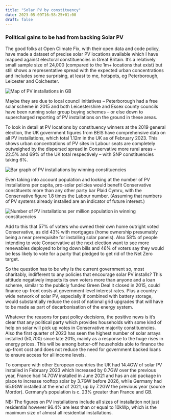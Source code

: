 ```yaml
---
title: "Solar PV by constituency"
date: 2023-05-09T16:58:25+01:00
draft: false
---
```


### Political gains to be had from backing Solar PV

The good folks at Open Climate Fix, with their open data and code policy, have made a dataset of precise solar PV locations available which I have mapped against electoral constituencies in Great Britain. It’s a relatively small sample size of 24,000 (compared to the 1m+ locations that exist) but still shows a representative spread with the expected urban concentrations and includes some surprising, at least to me, hotspots, eg Peterborough, Leicester and Colchester.

![Map of PV installations in GB](/img/pv_map_small.png)

Maybe they are due to local council initiatives – Peterborough had a free solar scheme in 2015 and both Leicestershire and Essex county councils have been running solar group buying schemes – or else down to supercharged reporting of PV installations on the ground in these areas.

To look in detail at PV locations by constituency winners at the 2019 general election, the UK government figures from BEIS have comprehensive data on all PV installations, which total 1.12m in the UK as of February 2023. This shows urban concentrations of PV sites in Labour seats are completely outweighed by the dispersed spread in Conservative more rural areas – 22.5% and 69% of the UK total respectively – with SNP constituencies taking 6%. 

![Bar graph of PV installations by winning constituencies](/img/percent_pv_party.png)

Even taking into account population and looking at the number of PV installations per capita, pro-solar policies would benefit Conservative constituents more than any other party bar Plaid Cymru, with the Conservative figure 1.8 times the Labour number. (Assuming that numbers of PV systems already installed are an indicator of future interest.)

![Number of PV installations per million population in winning constituencies](/img/pv_per_capita_700.png)

Add to this that 57% of voters who owned their own home outright voted Conservative, as did 43% with mortgages (home ownership presumably being a near prerequisite for installing solar panels). Also 58% of people intending to vote Conservative at the next election want to see more renewables deployed to bring down bills and 46% of voters say they would be less likely to vote for a party that pledged to get rid of the Net Zero target.

So the question has to be why is the current government so, most charitably, indifferent to any policies that encourage solar PV installs? This attitude negatively impacts its own voters more than anyone and a loan scheme, similar to the publicly funded Green Deal it closed in 2015, could finance up-front costs at government level interest rates. Plus a country-wide network of solar PV, especially if combined with battery storage, would substantially reduce the cost of national grid upgrades that will have to be made as part of decarbonisation of the energy system.

Whatever the reasons for past policy decisions, the positive news is it’s clear that any political party which provides households with some kind of help on solar will pick up votes in Conservative majority constituencies. Also the first quarter of 2023 has seen the highest number of solar arrays installed (50,700) since late 2015, mainly as a response to the huge rises in energy prices. This will be among better-off households able to finance the up-front cost and does not reduce the need for government backed loans to ensure access for all income levels.

To compare with other European countries the UK had 14.4GW of solar PV installed in February 2023 which increased by 0.7GW over the previous year, France had 14.7GW installed in June 2021 and has an aid package in place to increase rooftop solar by 3.7GW before 2026, while Germany had 65.9GW installed at the end of 2021, up by 7.2GW the previous year (source Mordor). Germany’s population is c. 23% greater than France and GB.

NB: The figures on PV installations include all sizes of installation not just residential however 96.4% are less than or equal to 10kWp, which is the maximum size of almost all residential installations. 

